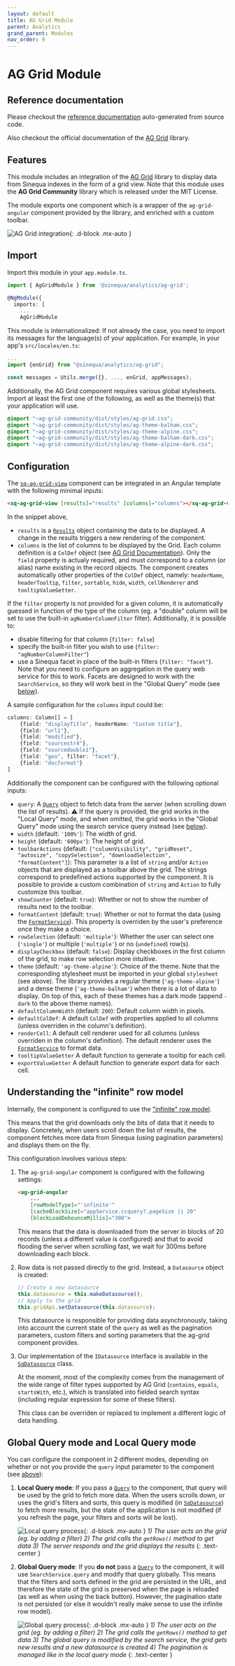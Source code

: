 ```yaml
---
layout: default
title: AG Grid Module
parent: Analytics
grand_parent: Modules
nav_order: 9
---
```


# AG Grid Module

## Reference documentation

Please checkout the [reference documentation]({{site.baseurl}}analytics/modules/AgGridModule.html) auto-generated from source code.

Also checkout the official documentation of the [AG Grid](https://www.ag-grid.com/angular-grid/) library.

## Features

This module includes an integration of the [AG Grid](https://www.ag-grid.com/) library to display data from Sinequa indexes in the form of a grid view. Note that this module uses the **AG Grid Community** library which is released under the MIT License.

The module exports one component which is a wrapper of the `ag-grid-angular` component provided by the library, and enriched with a custom toolbar.

![AG Grid integration]({{site.baseurl}}assets/modules/ag-grid/ag-grid.png){: .d-block .mx-auto }

## Import

Import this module in your `app.module.ts`.

```ts
import { AgGridModule } from '@sinequa/analytics/ag-grid';

@NgModule({
  imports: [
    ...
    AgGridModule
```

This module is internationalized: If not already the case, you need to import its messages for the language(s) of your application. For example, in your app's `src/locales/en.ts`:

```ts
...
import {enGrid} from "@sinequa/analytics/ag-grid";

const messages = Utils.merge({}, ..., enGrid, appMessages);
```

Additionally, the AG Grid component requires various global stylesheets. Import at least the first one of the following, as well as the theme(s) that your application will use.

```scss
@import "~ag-grid-community/dist/styles/ag-grid.css";
@import "~ag-grid-community/dist/styles/ag-theme-balham.css";
@import "~ag-grid-community/dist/styles/ag-theme-alpine.css";
@import "~ag-grid-community/dist/styles/ag-theme-balham-dark.css";
@import "~ag-grid-community/dist/styles/ag-theme-alpine-dark.css";
```

## Configuration

The [`sq-ag-grid-view`]({{site.baseurl}}analytics/components/AgGridViewComponent.html) component can be integrated in an Angular template with the following minimal inputs:

```html
<sq-ag-grid-view [results]="results" [columns]="columns"></sq-ag-grid-view>
```

In the snippet above,

- `results` is a [`Results`]({{site.baseurl}}core/interfaces/Results.html) object containing the data to be displayed. A change in the results triggers a new rendering of the component.
- `columns` is the list of columns to be displayed by the Grid. Each column definition is a `ColDef` object (see [AG Grid Documentation](https://www.ag-grid.com/angular-grid/column-definitions/)). Only the `field` property is actualy required, and must correspond to a column (or alias) name existing in the record objects. The component creates automatically other properties of the `ColDef` object, namely: `headerName`, `headerTooltip`, `filter`, `sortable`, `hide`, `width`, `cellRenderer` and `tooltipValueGetter`.

If the `filter` property is not provided for a given column, it is automatically guessed in function of the type of the column (eg. a "double" column will be set to use the built-in `agNumberColumnFilter` filter). Additionally, it is possible to:

- disable filtering for that column (`filter: false`)
- specify the built-in filter you wish to use (`filter: "agNumberColumnFilter"`)
- use a Sinequa facet in place of the built-in filters (`filter: "facet"`). Note that you need to configure an aggregation in the query web service for this to work. Facets are designed to work with the `SearchService`, so they will work best in the "Global Query" mode (see [below](#global-query-mode-and-local-query-mode)).

A sample configuration for the `columns` input could be:

```ts
columns: Column[] = [
    {field: "displayTitle", headerName: "Custom title"},
    {field: "url1"},
    {field: "modified"},
    {field: "sourcestr4"},
    {field: "sourcedouble1"},
    {field: "geo", filter: "facet"},
    {field: "docformat"}
]
```

Additionally the component can be configured with the following optional inputs:

- `query`: A [`Query`]({{site.baseurl}}core/classes/Query.html) object to fetch data from the server (when scrolling down the list of results). ⚠️ If the query is provided, the grid works in the "Local Query" mode, and when omitted, the grid works in the "Global Query" mode using the search service query instead (see [below](#global-query-mode-and-local-query-mode)).
- `width` (default: `'100%'`): The width of grid.
- `height` (default: `'600px'`): The height of grid.
- `toolbarActions` (default: `["columnVisibility", "gridReset", "autosize", "copySelection", "downloadSelection", "formatContent"]`): This parameter is a list of `string` and/or `Action` objects that are displayed as a toolbar above the grid. The strings correspond to predefined actions supported by the component. It is possible to provide a custom combination of `string` and `Action` to fully customize this toolbar.
- `showCounter` (default: `true`): Whether or not to show the number of results next to the toolbar.
- `formatContent` (default: `true`): Whether or not to format the data (using the [`FormatService`]({{site.baseurl}}core/injectables/FormatService.html)). This property is overriden by the user's preference once they make a choice.
- `rowSelection` (default: `'multiple'`): Whether the user can select one (`'single'`) or multiple (`'multiple'`) or no (`undefined`) row(s).
- `displayCheckbox` (default: `false`): Display checkboxes in the first column of the grid, to make row selection more intuitive.
- `theme` (default: `'ag-theme-alpine'`): Choice of the theme. Note that the corresponding stylesheet must be imported in your global `stylesheet` (see above). The library provides a regular theme (`'ag-theme-alpine'`) and a dense theme (`'ag-theme-balham'`) when there is a lot of data to display. On top of this, each of these themes has a dark mode (append `-dark` to the above theme names).
- `defaultColumnWidth` (default: `200`): Default column width in pixels.
- `defaultColDef`: A default `ColDef` with properties applied to all columns (unless overriden in the column's definition).
- `renderCell`: A default cell renderer used for all columns (unless overriden in the column's definition). The default renderer uses the [`FormatService`]({{site.baseurl}}core/injectables/FormatService.html) to format data.
- `tooltipValueGetter` A default function to generate a tooltip for each cell.
- `exportValueGetter` A default function to generate export data for each cell.

## Understanding the "infinite" row model

Internally, the component is configured to use the ["infinite" row model](https://www.ag-grid.com/angular-grid/infinite-scrolling/).

This means that the grid downloads only the bits of data that it needs to display. Concretely, when users scroll down the list of results, the component fetches more data from Sinequa (using pagination parameters) and displays them on the fly.

This configuration involves various steps:

1. The `ag-grid-angular` component is configured with the following settings:

    ```html
    <ag-grid-angular
        ...
        [rowModelType]="'infinite'"
        [cacheBlockSize]="appService.ccquery?.pageSize || 20"
        [blockLoadDebounceMillis]="300">
    ```

    This means that the data is downloaded from the server in blocks of 20 records (unless a different value is configured) and that to avoid flooding the server when scrolling fast, we wait for 300ms before downloading each block.

2. Row data is not passed directly to the grid. Instead, a `Datasource` object is created:

    ```ts
    // Create a new datasource
    this.datasource = this.makeDatasource();
    // Apply to the grid
    this.gridApi.setDatasource(this.datasource);
    ```

    This datasource is responsible for providing data asynchronously, taking into account the current state of the `query` as well as the pagination parameters, custom filters and sorting parameters that the ag-grid component provides.

3. Our implementation of the `IDatasource` interface is available in the [`SqDatasource`]({{site.baseurl}}analytics/classes/SqDatasource.html) class.

    At the moment, most of the complexity comes from the management of the wide range of filter types supported by AG Grid (`contains`, `equals`, `startsWith`, etc.), which is translated into fielded search syntax (including regular expression for some of these filters).

    This class can be overriden or replaced to implement a different logic of data handling.

## Global Query mode and Local Query mode

You can configure the component in 2 different modes, depending on whether or not you provide the `query` input parameter to the component (see [above](#configuration)):

1. **Local Query mode**: If you pass a [`Query`]({{site.baseurl}}core/classes/Query.html) to the component, that query will be used by the grid to fetch more data. When the users scrolls down, or uses the grid's filters and sorts, this query is modified (in [`SqDatasource`]({{site.baseurl}}analytics/classes/SqDatasource.html)) to fetch more results, but the state of the application is not modified (if you refresh the page, your filters and sorts will be lost).

    ![Local query process]({{site.baseurl}}assets/modules/ag-grid/local-query.png){: .d-block .mx-auto }
    *1) The user acts on the grid (eg. by adding a filter) 2) The grid calls the `getRows()` method to get data 3) The server responds and the grid displays the results*
    {: .text-center }

2. **Global Query mode**: If you **do not** pass a [`Query`]({{site.baseurl}}core/classes/Query.html) to the component, it will use `SearchService.query` and modify that query globally. This means that the filters and sorts defined in the grid are persisted in the URL, and therefore the state of the grid is preserved when the page is reloaded (as well as when using the back button). However, the pagination state is not persisted (or else it wouldn't really make sense to use the infinite row model).

    ![Global query process]({{site.baseurl}}assets/modules/ag-grid/global-query.png){: .d-block .mx-auto }
    *1) The user acts on the grid (eg. by adding a filter) 2) The grid calls the `getRows()` method to get data 3) The global query is modified by the search service, the grid gets new results and a new datasource is created 4) The pagination is managed like in the local query mode*
    {: .text-center }

